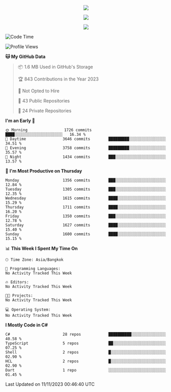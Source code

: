 <p align="center">
  <a href="say-hi.gif"> 
    <img align="center" src="say-hi.gif"/>
  </a>
</p>
<p align="center">
  <a href="https://github.com/htthinh1999">
    <img align="center" src="https://github-readme-stats-kappa-pink.vercel.app/api?username=htthinh1999&show_icons=true&count_private=true&theme=dracula"/>
  </a>
</p>
<p align="center">
  <a href="https://github.com/htthinh1999">
    <img src="https://github-readme-stats-kappa-pink.vercel.app/api/top-langs/?username=htthinh1999&layout=compact&langs_count=6&count_private=true&hide=tsql,hlsl,glsl,shaderlab&theme=dracula"/>
  </a>
</p>

<!--START_SECTION:waka-->
![Code Time](http://img.shields.io/badge/Code%20Time-0%20secs-blue)

![Profile Views](http://img.shields.io/badge/Profile%20Views-0-blue)

**🐱 My GitHub Data** 

> 📦 1.6 MB Used in GitHub's Storage 
 > 
> 🏆 843 Contributions in the Year 2023
 > 
> 🚫 Not Opted to Hire
 > 
> 📜 43 Public Repositories 
 > 
> 🔑 24 Private Repositories 
 > 
**I'm an Early 🐤** 

```text
🌞 Morning                1726 commits        ████░░░░░░░░░░░░░░░░░░░░░   16.34 % 
🌆 Daytime                3646 commits        █████████░░░░░░░░░░░░░░░░   34.51 % 
🌃 Evening                3758 commits        █████████░░░░░░░░░░░░░░░░   35.57 % 
🌙 Night                  1434 commits        ███░░░░░░░░░░░░░░░░░░░░░░   13.57 % 
```
📅 **I'm Most Productive on Thursday** 

```text
Monday                   1356 commits        ███░░░░░░░░░░░░░░░░░░░░░░   12.84 % 
Tuesday                  1305 commits        ███░░░░░░░░░░░░░░░░░░░░░░   12.35 % 
Wednesday                1615 commits        ████░░░░░░░░░░░░░░░░░░░░░   15.29 % 
Thursday                 1711 commits        ████░░░░░░░░░░░░░░░░░░░░░   16.20 % 
Friday                   1350 commits        ███░░░░░░░░░░░░░░░░░░░░░░   12.78 % 
Saturday                 1627 commits        ████░░░░░░░░░░░░░░░░░░░░░   15.40 % 
Sunday                   1600 commits        ████░░░░░░░░░░░░░░░░░░░░░   15.15 % 
```


📊 **This Week I Spent My Time On** 

```text
🕑︎ Time Zone: Asia/Bangkok

💬 Programming Languages: 
No Activity Tracked This Week

🔥 Editors: 
No Activity Tracked This Week

🐱‍💻 Projects: 
No Activity Tracked This Week

💻 Operating System: 
No Activity Tracked This Week
```

**I Mostly Code in C#** 

```text
C#                       28 repos            ██████████░░░░░░░░░░░░░░░   40.58 % 
TypeScript               5 repos             ██░░░░░░░░░░░░░░░░░░░░░░░   07.25 % 
Shell                    2 repos             █░░░░░░░░░░░░░░░░░░░░░░░░   02.90 % 
HCL                      2 repos             █░░░░░░░░░░░░░░░░░░░░░░░░   02.90 % 
Dart                     1 repo              ░░░░░░░░░░░░░░░░░░░░░░░░░   01.45 % 
```




 Last Updated on 11/11/2023 00:46:40 UTC
<!--END_SECTION:waka-->
